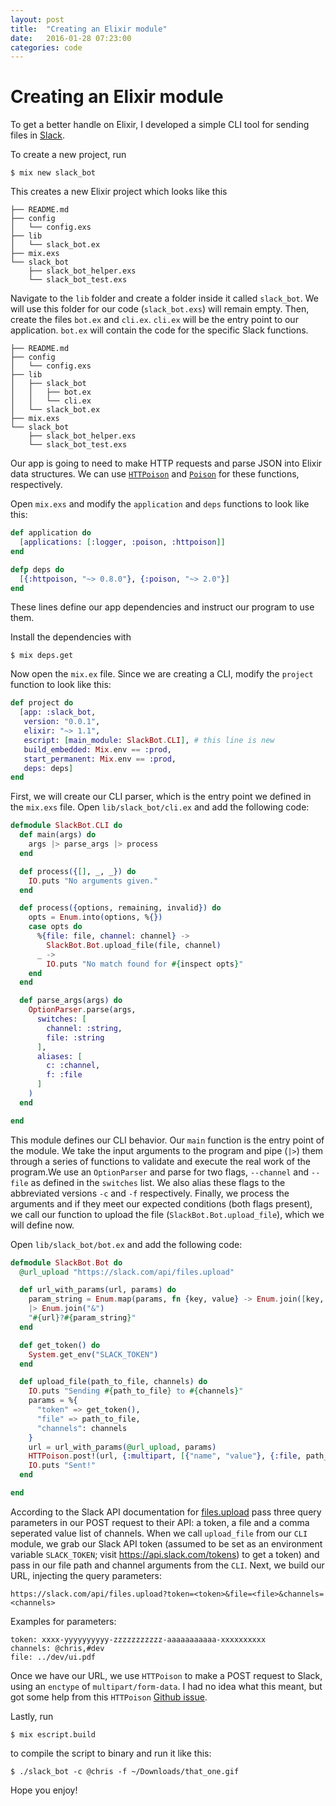 ```yaml
---
layout: post
title:  "Creating an Elixir module"
date:   2016-01-28 07:23:00
categories: code
---
```



Creating an Elixir module
=========================

To get a better handle on Elixir, I developed a simple CLI tool for sending files in [Slack](https://slack.com/).

To create a new project, run

    $ mix new slack_bot

This creates a new Elixir project which looks like this

    ├── README.md
    ├── config
    │   └── config.exs
    ├── lib
    │   └── slack_bot.ex
    ├── mix.exs
    └── slack_bot
        ├── slack_bot_helper.exs
        └── slack_bot_test.exs

Navigate to the `lib` folder and create a folder inside it called `slack_bot`. We will use this folder for our code (`slack_bot.exs`) will remain empty. Then, create the files `bot.ex` and `cli.ex`. `cli.ex` will be the entry point to our application. `bot.ex` will contain the code for the specific Slack functions.

    ├── README.md
    ├── config
    │   └── config.exs
    ├── lib
    │   ├── slack_bot
    │   │   ├── bot.ex
    │   │   └── cli.ex
    │   └── slack_bot.ex
    ├── mix.exs
    └── slack_bot
        ├── slack_bot_helper.exs
        └── slack_bot_test.exs

Our app is going to need to make HTTP requests and parse JSON into Elixir data structures. We can use [`HTTPoison`](https://github.com/edgurgel/httpoison) and [`Poison`](https://github.com/devinus/poison) for these functions, respectively.

Open `mix.exs` and modify the `application` and `deps` functions to look like this:

```elixir
def application do
  [applications: [:logger, :poison, :httpoison]]
end

defp deps do
  [{:httpoison, "~> 0.8.0"}, {:poison, "~> 2.0"}]
end
```

These lines define our app dependencies and instruct our program to use them.

Install the dependencies with

    $ mix deps.get

Now open the `mix.ex` file. Since we are creating a CLI, modify the `project` function to look like this:

```elixir
def project do
  [app: :slack_bot,
   version: "0.0.1",
   elixir: "~> 1.1",
   escript: [main_module: SlackBot.CLI], # this line is new
   build_embedded: Mix.env == :prod,
   start_permanent: Mix.env == :prod,
   deps: deps]
end
```

First, we will create our CLI parser, which is the entry point we defined in the `mix.exs` file. Open `lib/slack_bot/cli.ex` and add the following code:

```elixir
defmodule SlackBot.CLI do
  def main(args) do
    args |> parse_args |> process
  end

  def process({[], _, _}) do
    IO.puts "No arguments given."
  end

  def process({options, remaining, invalid}) do
    opts = Enum.into(options, %{})
    case opts do
      %{file: file, channel: channel} ->
        SlackBot.Bot.upload_file(file, channel)
      _ ->
        IO.puts "No match found for #{inspect opts}"
    end
  end

  def parse_args(args) do
    OptionParser.parse(args,
      switches: [
        channel: :string,
        file: :string
      ],
      aliases: [
        c: :channel,
        f: :file
      ]
    )
  end

end
```

This module defines our CLI behavior. Our `main` function is the entry point of the module. We take the input arguments to the program and pipe (`|>`) them through a series of functions to validate and execute the real work of the program.We use an `OptionParser` and parse for two flags, `--channel` and `--file` as defined in the `switches` list. We also alias these flags to the abbreviated versions `-c` and `-f` respectively. Finally, we process the arguments and if they meet our expected conditions (both flags present), we call our function to upload the file (`SlackBot.Bot.upload_file`), which we will define now.

Open `lib/slack_bot/bot.ex` and add the following code:

```elixir
defmodule SlackBot.Bot do
  @url_upload "https://slack.com/api/files.upload"

  def url_with_params(url, params) do
    param_string = Enum.map(params, fn {key, value} -> Enum.join([key, value], "=") end)
    |> Enum.join("&")
    "#{url}?#{param_string}"
  end

  def get_token() do
    System.get_env("SLACK_TOKEN")
  end

  def upload_file(path_to_file, channels) do
    IO.puts "Sending #{path_to_file} to #{channels}"
    params = %{
      "token" => get_token(),
      "file" => path_to_file,
      "channels": channels
    }
    url = url_with_params(@url_upload, params)
    HTTPoison.post!(url, {:multipart, [{"name", "value"}, {:file, path_to_file}]})
    IO.puts "Sent!"
  end

end
```

According to the Slack API documentation for [files.upload](https://api.slack.com/methods/files.upload) pass three query parameters in our POST request to their API: a token, a file and a comma seperated value list of channels. When we call `upload_file` from our `CLI` module, we grab our Slack API token (assumed to be set as an environment variable `SLACK_TOKEN`; visit https://api.slack.com/tokens) to get a token) and pass in our file path and channel arguments from the `CLI`. Next, we build our URL, injecting the query parameters:

    https://slack.com/api/files.upload?token=<token>&file=<file>&channels=<channels>

Examples for parameters:
  
    token: xxxx-yyyyyyyyyy-zzzzzzzzzzz-aaaaaaaaaaa-xxxxxxxxxx
    channels: @chris,#dev
    file: ../dev/ui.pdf

Once we have our URL, we use `HTTPoison` to make a POST request to Slack, using an `enctype` of `multipart/form-data`. I had no idea what this meant, but got some help from this `HTTPoison` [Github issue](https://github.com/edgurgel/httpoison/issues/47).

Lastly, run

    $ mix escript.build

to compile the script to binary and run it like this:

    $ ./slack_bot -c @chris -f ~/Downloads/that_one.gif

Hope you enjoy!


